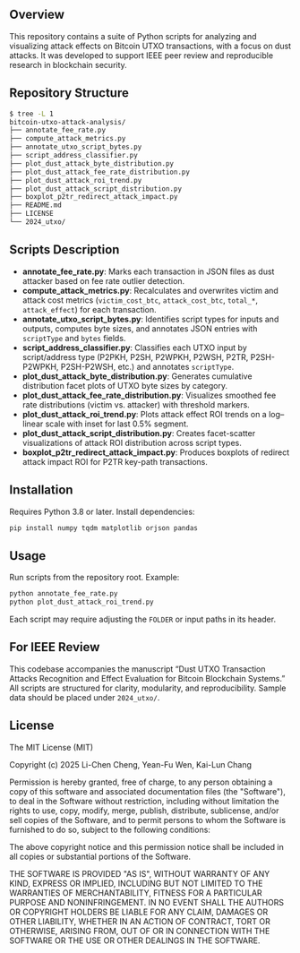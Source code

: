 ## Overview
This repository contains a suite of Python scripts for analyzing and visualizing attack effects on Bitcoin UTXO transactions, with a focus on dust attacks. It was developed to support IEEE peer review and reproducible research in blockchain security.

## Repository Structure
```bash
$ tree -L 1
bitcoin-utxo-attack-analysis/
├── annotate_fee_rate.py
├── compute_attack_metrics.py
├── annotate_utxo_script_bytes.py
├── script_address_classifier.py
├── plot_dust_attack_byte_distribution.py
├── plot_dust_attack_fee_rate_distribution.py
├── plot_dust_attack_roi_trend.py
├── plot_dust_attack_script_distribution.py
├── boxplot_p2tr_redirect_attack_impact.py
├── README.md
├── LICENSE
└── 2024_utxo/
```  

## Scripts Description
- **annotate_fee_rate.py**: Marks each transaction in JSON files as dust attacker based on fee rate outlier detection.
- **compute_attack_metrics.py**: Recalculates and overwrites victim and attack cost metrics (`victim_cost_btc`, `attack_cost_btc`, `total_*`, `attack_effect`) for each transaction.
- **annotate_utxo_script_bytes.py**: Identifies script types for inputs and outputs, computes byte sizes, and annotates JSON entries with `scriptType` and `bytes` fields.
- **script_address_classifier.py**: Classifies each UTXO input by script/address type (P2PKH, P2SH, P2WPKH, P2WSH, P2TR, P2SH-P2WPKH, P2SH-P2WSH, etc.) and annotates `scriptType`.
- **plot_dust_attack_byte_distribution.py**: Generates cumulative distribution facet plots of UTXO byte sizes by category.
- **plot_dust_attack_fee_rate_distribution.py**: Visualizes smoothed fee rate distributions (victim vs. attacker) with threshold markers.
- **plot_dust_attack_roi_trend.py**: Plots attack effect ROI trends on a log–linear scale with inset for last 0.5% segment.
- **plot_dust_attack_script_distribution.py**: Creates facet-scatter visualizations of attack ROI distribution across script types.
- **boxplot_p2tr_redirect_attack_impact.py**: Produces boxplots of redirect attack impact ROI for P2TR key-path transactions.

## Installation
Requires Python 3.8 or later. Install dependencies:
```bash
pip install numpy tqdm matplotlib orjson pandas
```

## Usage
Run scripts from the repository root. Example:
```bash
python annotate_fee_rate.py
python plot_dust_attack_roi_trend.py
```
Each script may require adjusting the `FOLDER` or input paths in its header.

## For IEEE Review
This codebase accompanies the manuscript “Dust UTXO Transaction Attacks Recognition and Effect Evaluation for Bitcoin Blockchain Systems.” All scripts are structured for clarity, modularity, and reproducibility. Sample data should be placed under `2024_utxo/`.

## License
The MIT License (MIT)

Copyright (c) 2025 Li-Chen Cheng, Yean-Fu Wen, Kai-Lun Chang

Permission is hereby granted, free of charge, to any person obtaining a copy of
this software and associated documentation files (the "Software"), to deal in
the Software without restriction, including without limitation the rights to
use, copy, modify, merge, publish, distribute, sublicense, and/or sell copies
of the Software, and to permit persons to whom the Software is furnished to do
so, subject to the following conditions:

The above copyright notice and this permission notice shall be included in all
copies or substantial portions of the Software.

THE SOFTWARE IS PROVIDED "AS IS", WITHOUT WARRANTY OF ANY KIND, EXPRESS OR
IMPLIED, INCLUDING BUT NOT LIMITED TO THE WARRANTIES OF MERCHANTABILITY,
FITNESS FOR A PARTICULAR PURPOSE AND NONINFRINGEMENT. IN NO EVENT SHALL THE
AUTHORS OR COPYRIGHT HOLDERS BE LIABLE FOR ANY CLAIM, DAMAGES OR OTHER
LIABILITY, WHETHER IN AN ACTION OF CONTRACT, TORT OR OTHERWISE, ARISING FROM,
OUT OF OR IN CONNECTION WITH THE SOFTWARE OR THE USE OR OTHER DEALINGS IN THE
SOFTWARE.
